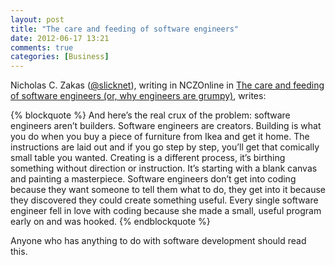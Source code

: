 ```yaml
---
layout: post
title: "The care and feeding of software engineers"
date: 2012-06-17 13:21
comments: true
categories: [Business]
---
```


Nicholas C. Zakas ([@slicknet](https://twitter.com/#!/slicknet)), writing in NCZOnline in [The care and feeding of software engineers (or, why engineers are grumpy)](http://www.nczonline.net/blog/2012/06/12/the-care-and-feeding-of-software-engineers-or-why-engineers-are-grumpy/), writes:

{% blockquote %}
And here’s the real crux of the problem: software engineers aren’t builders. Software engineers are creators. Building is what you do when you buy a piece of furniture from Ikea and get it home. The instructions are laid out and if you go step by step, you’ll get that comically small table you wanted. Creating is a different process, it’s birthing something without direction or instruction. It’s starting with a blank canvas and painting a masterpiece. Software engineers don’t get into coding because they want someone to tell them what to do, they get into it because they discovered they could create something useful. Every single software engineer fell in love with coding because she made a small, useful program early on and was hooked.
{% endblockquote %}

Anyone who has anything to do with software development should read this.
